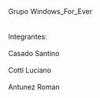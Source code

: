 Grupo Windows_For_Ever </br>
</br>
</br>Integrantes: </br>
  </br> Casado Santino </br>
  </br> Cotti Luciano </br>
  </br> Antunez Roman </br>
